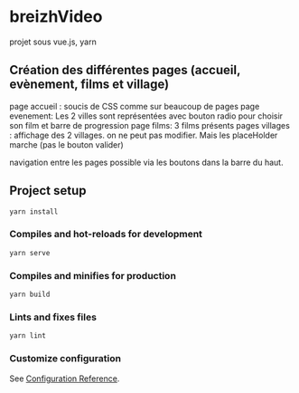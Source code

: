 # breizhVideo

projet sous vue.js, yarn

Création des différentes pages (accueil, evènement, films et village)
---
page accueil : soucis de CSS comme sur beaucoup de pages 
page evenement: Les 2 villes sont représentées avec bouton radio pour choisir son film et barre de progression
page films: 3 films présents
pages villages : affichage des 2 villages. on ne peut pas modifier. Mais les placeHolder marche (pas le bouton valider)

navigation entre les pages possible via les boutons dans la barre du haut.


## Project setup

```
yarn install

```

### Compiles and hot-reloads for development

```
yarn serve
```

### Compiles and minifies for production

```
yarn build

```

### Lints and fixes files
```
yarn lint
```

### Customize configuration
See [Configuration Reference](https://cli.vuejs.org/config/).
